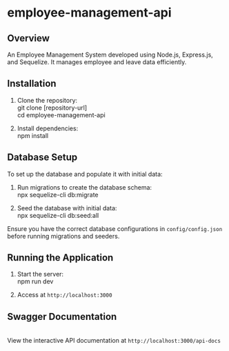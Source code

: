 # employee-management-api

## Overview
An Employee Management System developed using Node.js, Express.js, and Sequelize. It manages employee and leave data efficiently.

## Installation
1. Clone the repository:
<br>git clone [repository-url]
<br>cd employee-management-api

2. Install dependencies:
<br>npm install

## Database Setup
To set up the database and populate it with initial data:

1. Run migrations to create the database schema:
<br>npx sequelize-cli db:migrate

2. Seed the database with initial data:
<br>npx sequelize-cli db:seed:all

Ensure you have the correct database configurations in `config/config.json` before running migrations and seeders.

## Running the Application
1. Start the server:
<br>npm run dev

2. Access at `http://localhost:3000`

## Swagger Documentation
<br>View the interactive API documentation at `http://localhost:3000/api-docs`
